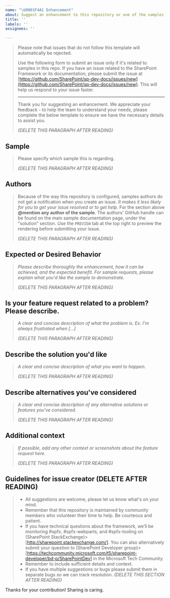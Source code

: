 ```yaml
---
name: "\U0001F4A1 Enhancement"
about: Suggest an enhancement to this repository or one of the samples
title: ''
labels: ''
assignees: ''

---
```


> Please note that issues that do not follow this template will automatically be rejected.
>
> Use the following form to submit an issue only if it's related to samples in this repo. If you have an issue related to the SharePoint Framework or its documentation, please submit the issue at [https://github.com/SharePoint/sp-dev-docs/issues/new](https://github.com/SharePoint/sp-dev-docs/issues/new). This will help us respond to your issue faster.
> 
> ----
> 
> Thank you for suggesting an enhancement. We appreciate your feedback - to help the team to understand your needs, please complete the below template to ensure we have the necessary details to assist you.
> 
> _(DELETE THIS PARAGRAPH AFTER READING)_

## Sample

> Please specify which sample this is regarding.
> 
> _(DELETE THIS PARAGRAPH AFTER READING)_

## Authors

> Because of the way this repository is configured, samples authors do not get a notification when you create an issue. *It makes it less likely for you to get your issue resolved or to get help*. For the section above **@mention any author of the sample**. The authors' GitHub handle can be found on the main sample documentation page, under the "solution" section. Use the `PREVIEW` tab at the top right to preview the rendering before submitting your issue.
> 
> _(DELETE THIS PARAGRAPH AFTER READING)_

## Expected or Desired Behavior

> _Please describe thoroughly the enhancement, how it can be achieved, and the expected benefit. For sample requests, please explain what you'd like the sample to demonstrate._
> 
> _(DELETE THIS PARAGRAPH AFTER READING)_

## Is your feature request related to a problem? Please describe.
> _A clear and concise description of what the problem is. Ex. I'm always frustrated when [...]_
> 
> _(DELETE THIS PARAGRAPH AFTER READING)_

## Describe the solution you'd like
> _A clear and concise description of what you want to happen._
> 
> _(DELETE THIS PARAGRAPH AFTER READING)_


## Describe alternatives you've considered
> _A clear and concise description of any alternative solutions or features you've considered._
> 
> _(DELETE THIS PARAGRAPH AFTER READING)_


## Additional context
> _If possible, add any other context or screenshots about the feature request here._
> 
> _(DELETE THIS PARAGRAPH AFTER READING)_


## Guidelines for issue creator (DELETE AFTER READING)

> - All suggestions are welcome, please let us know what's on your mind.
> - Remember that this repository is maintained by community members who volunteer their time to help. Be courteous and patient.
> - If you have technical questions about the framework, we’ll be monitoring #spfx, #spfx-webparts, and #spfx-tooling on (SharePoint StackExchange)> [http://sharepoint.stackexchange.com/]. You can also alternatively submit your question to (SharePoint Developer group)> [https://techcommunity.microsoft.com/t5/sharepoint-developer/bd-p/SharePointDev] in the Microsoft Tech Community.
> - Remember to include sufficient details and context.
> - If you have multiple suggestions or bugs please submit them in separate bugs so we can track resolution.
> _(DELETE THIS SECTION AFTER READING)_

Thanks for your contribution! Sharing is caring.
